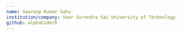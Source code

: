 ```yaml
---
name: Swaroop Kumar Sahu
institution/company: Veer Surendra Sai University of Technology
github: alphaCoderR
---
```

